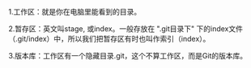 

1.工作区：就是你在电脑里能看到的目录。

2.暂存区：英文叫stage, 或index。一般存放在 ".git目录下" 下的index文件（.git/index）中，所以我们把暂存区有时也叫作索引（index）。

3.版本库：工作区有一个隐藏目录.git，这个不算工作区，而是Git的版本库。



